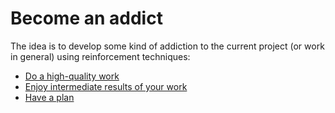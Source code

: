 # Become an addict

The idea is to develop some kind of addiction to the current project (or work in general) using reinforcement techniques:

* [Do a high-quality work](technique-high-quality.md)
* [Enjoy intermediate results of your work](technique-deliver-frequently.md)
* [Have a plan](technique-have-a-plan.md)
